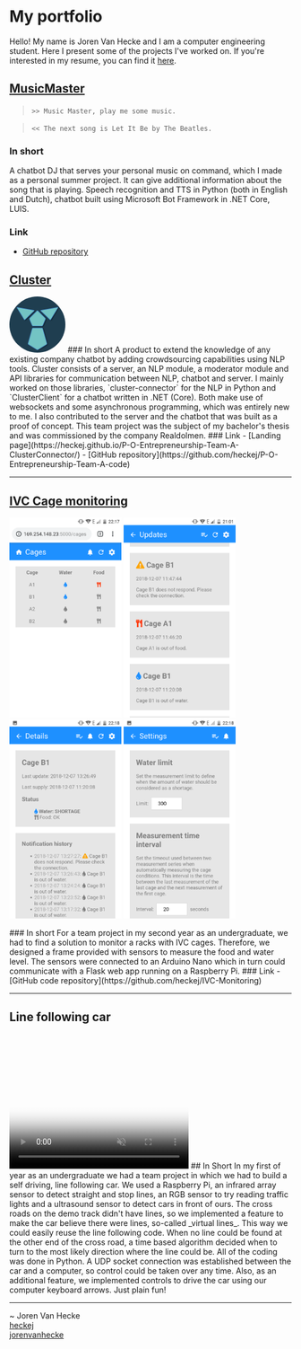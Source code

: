 <script src="https://kit.fontawesome.com/9876e57033.js" crossorigin="anonymous"></script>
# My portfolio
Hello! My name is Joren Van Hecke and I am a computer engineering student. Here I present some of the projects I've worked on.
If you're interested in my resume, you can find it [here](Van_Hecke_Joren_resume_20200521.pdf).

## [MusicMaster](https://github.com/heckej/Music-master)
> `>> Music Master, play me some music.`

> `<< The next song is Let It Be by The Beatles.`

### In short
A chatbot DJ that serves your personal music on command, which I made as a personal summer project. It can give additional information about the song that is playing. Speech recognition and TTS in Python (both in English and Dutch), chatbot built using Microsoft Bot Framework in .NET Core, LUIS.
### Link
- <i class="fab fa-github"></i> [GitHub repository](https://github.com/heckej/Music-master)

## [Cluster](https://heckej.github.io/P-O-Entrepreneurship-Team-A-ClusterConnector/)
<img src="cluster.png" height="100px" style="border-radius: 50%;" />
### In short
A product to extend the knowledge of any existing company chatbot by adding crowdsourcing capabilities using NLP tools. Cluster consists of a server, an NLP module, a moderator module and API libraries for communication between NLP, chatbot and server. I mainly worked on those libraries, `cluster-connector` for the NLP in Python and `ClusterClient` for a chatbot written in .NET (Core). Both make use of websockets and some asynchronous programming, which was entirely new to me. I also contributed to the server and the chatbot that was built as a proof of concept. This team project was the subject of my bachelor's thesis and was commissioned by the company Realdolmen.
### Link
- [Landing page](https://heckej.github.io/P-O-Entrepreneurship-Team-A-ClusterConnector/)
- <i class="fab fa-github"></i> [GitHub repository](https://github.com/heckej/P-O-Entrepreneurship-Team-A-code)

* * *

## [IVC Cage monitoring](https://github.com/heckej/IVC-Monitoring)
<p float="left">
  <a href="ivc_app/webapp_1.png"><img src="ivc_app/webapp_1.png" width="200" /></a>
  <a href="ivc_app/webapp_2.png"><img src="ivc_app/webapp_2.png" width="200" /></a>
  <a href="ivc_app/webapp_3.png"><img src="ivc_app/webapp_3.png" width="200" /></a>
  <a href="ivc_app/webapp_4.png"><img src="ivc_app/webapp_4.png" width="200" /></a>
</p>
### In short
For a team project in my second year as an undergraduate, we had to find a solution
to monitor a racks with IVC cages. Therefore, we designed a frame provided with
sensors to measure the food and water level. The sensors were connected to an
Arduino Nano which in turn could communicate with a Flask web app running on a
Raspberry Pi.
### Link
- <i class="fab fa-github"></i> [GitHub code repository](https://github.com/heckej/IVC-Monitoring)

* * *

## Line following car
<video controls="true" muted poster="po2_linefollower.jpg" height="240" width="320">
  <source src="po2_linefollower.mp4" type="video/mp4" />
</video>
## In Short
In my first of year as an undergraduate we had a team project in which we had
to build a self driving, line following car. We used a Raspberry Pi, an infrared
array sensor to detect straight and stop lines, an RGB sensor to try reading traffic lights and
a ultrasound sensor to detect cars in front of ours. The cross roads on the
demo track didn't have lines, so we implemented a feature to make the car believe
there were lines, so-called  _virtual lines_. This way we could easily reuse the
line following code. When no line could be found at the
other end of the cross road, a time based algorithm decided when to turn to the
most likely direction where the line could be. All of the coding was done in Python.
A UDP socket connection was established between the car and a computer, so
control could be taken over any time. Also, as an additional feature, we implemented
controls to drive the car using our computer keyboard arrows. Just plain fun!

* * *
~ Joren Van Hecke  
<i class="fab fa-github"></i> [heckej](https://github.com/heckej/)  
<i class="fab fa-linkedin"></i> [jorenvanhecke](https://www.linkedin.com/in/jorenvanhecke/)
